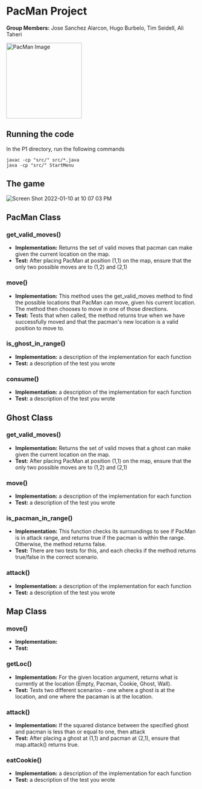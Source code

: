 # PacMan Project

**Group Members:** Jose Sanchez Alarcon, Hugo Burbelo, Tim Seidell, Ali Taheri

<img src="https://github.com/cmsc388T-winter22/Team12/blob/main/Projects/P1/pacman.jpg?raw=true" alt="PacMan Image" width="200"></img>

## Running the code

In the P1 directory, run the following commands
```console
javac -cp "src/" src/*.java
java -cp "src/" StartMenu
```
## The game
![Screen Shot 2022-01-10 at 10 07 03 PM](https://user-images.githubusercontent.com/30019505/148874489-acb5fc3b-6765-4b39-89a3-b974b09ae1ba.png)

## PacMan Class

### get_valid_moves()

- **Implementation:** Returns the set of valid moves that pacman can make given the current location on the map.
- **Test:** After placing PacMan at position (1,1) on the map, ensure that the only two possible moves are to (1,2) and (2,1)

### move()

- **Implementation:**  This method uses the get_valid_moves method to find the possible locations that PacMan can move, given his current location. The method then chooses to move in one of those directions.
- **Test:** Tests that when called, the method returns true when we have successfully moved and that the pacman's new location is a valid position to move to.

### is_ghost_in_range()

- **Implementation:** a description of the implementation for each function
- **Test:** a description of the test you wrote
 
### consume()

- **Implementation:** a description of the implementation for each function
- **Test:** a description of the test you wrote

## Ghost Class

### get_valid_moves()

- **Implementation:** Returns the set of valid moves that a ghost can make given the current location on the map.
- **Test:** After placing PacMan at position (1,1) on the map, ensure that the only two possible moves are to (1,2) and (2,1)

### move()

- **Implementation:** a description of the implementation for each function
- **Test:** a description of the test you wrote

### is_pacman_in_range()

- **Implementation:** This function checks its surroundings to see if PacMan is in attack range, and returns true if the pacman is within the range. Otherwise, the method returns false.
- **Test:** There are two tests for this, and each checks if the method returns true/false in the correct scenario.

### attack()

- **Implementation:** a description of the implementation for each function
- **Test:** a description of the test you wrote

## Map Class

### move()

- **Implementation:** 
- **Test:** 

### getLoc()

- **Implementation:** For the given location argument, returns what is currently at the location (Empty, Pacman, Cookie, Ghost, Wall).
- **Test:** Tests two different scenarios - one where a ghost is at the location, and one where the pacaman is at the location.

### attack()

- **Implementation:** If the squared distance between the specified ghost and pacman is less than or equal to one, then attack
- **Test:** After placing a ghost at (1,1) and pacman at (2,1), ensure that map.attack() returns true.

### eatCookie()

- **Implementation:** a description of the implementation for each function
- **Test:** a description of the test you wrote

